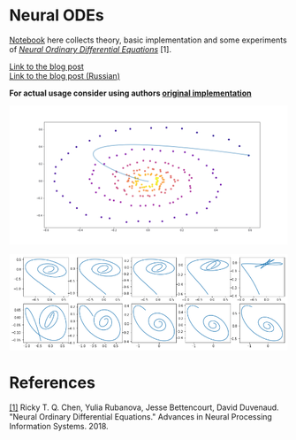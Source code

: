 # Neural ODEs

[Notebook](https://nbviewer.jupyter.org/github/urtrial/neural_ode/blob/master/Neural%20ODEs.ipynb) here collects theory, basic implementation and some experiments of [*Neural Ordinary Differential Equations*](https://arxiv.org/abs/1806.07366) [1].

[Link to the blog post](https://msurtsukov.github.io/Neural-ODE/)  
[Link to the blog post (Russian)](https://habr.com/ru/company/ods/blog/442002/)

**For actual usage consider using authors [original implementation](https://github.com/rtqichen/torchdiffeq)**

![dyn_func](assets/linear_learning.gif)

![homotopy](assets/spirals_homotopy.png)


# References

[[1]](https://arxiv.org/abs/1806.07366) Ricky T. Q. Chen, Yulia Rubanova, Jesse Bettencourt, David Duvenaud. "Neural Ordinary Differential Equations." Advances in Neural Processing Information Systems. 2018.
